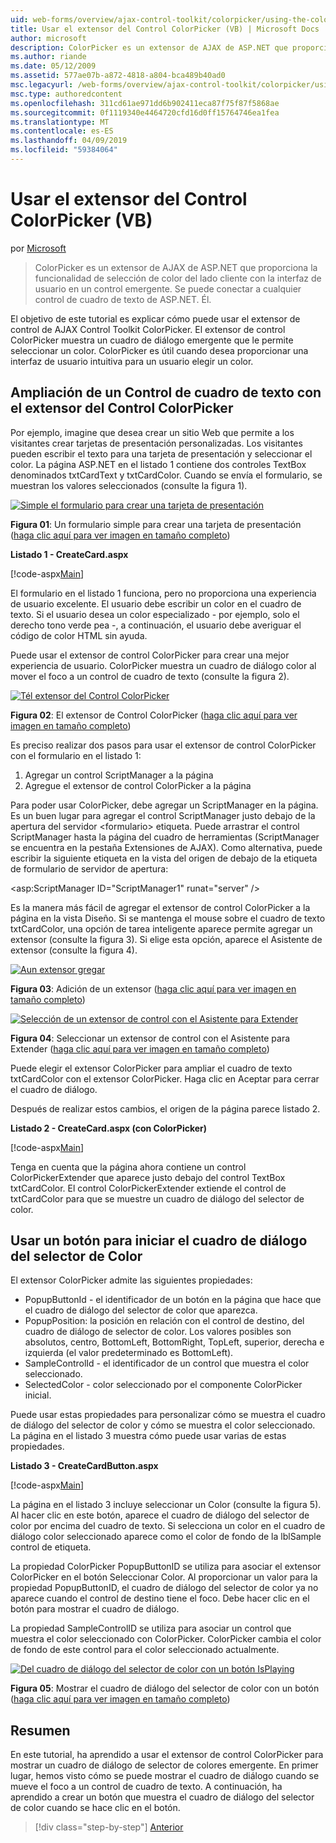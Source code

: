 ```yaml
---
uid: web-forms/overview/ajax-control-toolkit/colorpicker/using-the-colorpicker-control-extender-vb
title: Usar el extensor del Control ColorPicker (VB) | Microsoft Docs
author: microsoft
description: ColorPicker es un extensor de AJAX de ASP.NET que proporciona la funcionalidad de selección de color del lado cliente con la interfaz de usuario en un control emergente. Se puede conectar a cualquier ASP.NET...
ms.author: riande
ms.date: 05/12/2009
ms.assetid: 577ae07b-a872-4818-a804-bca489b40ad0
msc.legacyurl: /web-forms/overview/ajax-control-toolkit/colorpicker/using-the-colorpicker-control-extender-vb
msc.type: authoredcontent
ms.openlocfilehash: 311cd61ae971dd6b902411eca87f75f87f5868ae
ms.sourcegitcommit: 0f1119340e4464720cfd16d0ff15764746ea1fea
ms.translationtype: MT
ms.contentlocale: es-ES
ms.lasthandoff: 04/09/2019
ms.locfileid: "59384064"
---
```

# <a name="using-the-colorpicker-control-extender-vb"></a>Usar el extensor del Control ColorPicker (VB)

por [Microsoft](https://github.com/microsoft)

> ColorPicker es un extensor de AJAX de ASP.NET que proporciona la funcionalidad de selección de color del lado cliente con la interfaz de usuario en un control emergente. Se puede conectar a cualquier control de cuadro de texto de ASP.NET. Él.


El objetivo de este tutorial es explicar cómo puede usar el extensor de control de AJAX Control Toolkit ColorPicker. El extensor de control ColorPicker muestra un cuadro de diálogo emergente que le permite seleccionar un color. ColorPicker es útil cuando desea proporcionar una interfaz de usuario intuitiva para un usuario elegir un color.

## <a name="extending-a-textbox-control-with-the-colorpicker-control-extender"></a>Ampliación de un Control de cuadro de texto con el extensor del Control ColorPicker

Por ejemplo, imagine que desea crear un sitio Web que permite a los visitantes crear tarjetas de presentación personalizadas. Los visitantes pueden escribir el texto para una tarjeta de presentación y seleccionar el color. La página ASP.NET en el listado 1 contiene dos controles TextBox denominados txtCardText y txtCardColor. Cuando se envía el formulario, se muestran los valores seleccionados (consulte la figura 1).


[![Simple el formulario para crear una tarjeta de presentación](using-the-colorpicker-control-extender-vb/_static/image1.jpg)](using-the-colorpicker-control-extender-vb/_static/image1.png)

**Figura 01**: Un formulario simple para crear una tarjeta de presentación ([haga clic aquí para ver imagen en tamaño completo](using-the-colorpicker-control-extender-vb/_static/image2.png))


**Listado 1 - CreateCard.aspx**

[!code-aspx[Main](using-the-colorpicker-control-extender-vb/samples/sample1.aspx)]

El formulario en el listado 1 funciona, pero no proporciona una experiencia de usuario excelente. El usuario debe escribir un color en el cuadro de texto. Si el usuario desea un color especializado - por ejemplo, solo el derecho tono verde pea -, a continuación, el usuario debe averiguar el código de color HTML sin ayuda.

Puede usar el extensor de control ColorPicker para crear una mejor experiencia de usuario. ColorPicker muestra un cuadro de diálogo color al mover el foco a un control de cuadro de texto (consulte la figura 2).


[![Tél extensor del Control ColorPicker](using-the-colorpicker-control-extender-vb/_static/image2.jpg)](using-the-colorpicker-control-extender-vb/_static/image3.png)

**Figura 02**: El extensor de Control ColorPicker ([haga clic aquí para ver imagen en tamaño completo](using-the-colorpicker-control-extender-vb/_static/image4.png))


Es preciso realizar dos pasos para usar el extensor de control ColorPicker con el formulario en el listado 1:

1. Agregar un control ScriptManager a la página
2. Agregue el extensor de control ColorPicker a la página

Para poder usar ColorPicker, debe agregar un ScriptManager en la página. Es un buen lugar para agregar el control ScriptManager justo debajo de la apertura del servidor &lt;formulario&gt; etiqueta. Puede arrastrar el control ScriptManager hasta la página del cuadro de herramientas (ScriptManager se encuentra en la pestaña Extensiones de AJAX). Como alternativa, puede escribir la siguiente etiqueta en la vista del origen de debajo de la etiqueta de formulario de servidor de apertura:

&lt;asp:ScriptManager ID="ScriptManager1" runat="server" /&gt;

Es la manera más fácil de agregar el extensor de control ColorPicker a la página en la vista Diseño. Si se mantenga el mouse sobre el cuadro de texto txtCardColor, una opción de tarea inteligente aparece permite agregar un extensor (consulte la figura 3). Si elige esta opción, aparece el Asistente de extensor (consulte la figura 4).


[![Aun extensor gregar](using-the-colorpicker-control-extender-vb/_static/image3.jpg)](using-the-colorpicker-control-extender-vb/_static/image5.png)

**Figura 03**: Adición de un extensor ([haga clic aquí para ver imagen en tamaño completo](using-the-colorpicker-control-extender-vb/_static/image6.png))


[![Selección de un extensor de control con el Asistente para Extender](using-the-colorpicker-control-extender-vb/_static/image4.jpg)](using-the-colorpicker-control-extender-vb/_static/image7.png)

**Figura 04**: Seleccionar un extensor de control con el Asistente para Extender ([haga clic aquí para ver imagen en tamaño completo](using-the-colorpicker-control-extender-vb/_static/image8.png))


Puede elegir el extensor ColorPicker para ampliar el cuadro de texto txtCardColor con el extensor ColorPicker. Haga clic en Aceptar para cerrar el cuadro de diálogo.

Después de realizar estos cambios, el origen de la página parece listado 2.

**Listado 2 - CreateCard.aspx (con ColorPicker)**

[!code-aspx[Main](using-the-colorpicker-control-extender-vb/samples/sample2.aspx)]

Tenga en cuenta que la página ahora contiene un control ColorPickerExtender que aparece justo debajo del control TextBox txtCardColor. El control ColorPickerExtender extiende el control de txtCardColor para que se muestre un cuadro de diálogo del selector de color.

## <a name="using-a-button-to-launch-the-color-picker-dialog"></a>Usar un botón para iniciar el cuadro de diálogo del selector de Color

El extensor ColorPicker admite las siguientes propiedades:

- PopupButtonId - el identificador de un botón en la página que hace que el cuadro de diálogo del selector de color que aparezca.
- PopupPosition: la posición en relación con el control de destino, del cuadro de diálogo de selector de color. Los valores posibles son absolutos, centro, BottomLeft, BottomRight, TopLeft, superior, derecha e izquierda (el valor predeterminado es BottomLeft).
- SampleControlId - el identificador de un control que muestra el color seleccionado.
- SelectedColor - color seleccionado por el componente ColorPicker inicial.

Puede usar estas propiedades para personalizar cómo se muestra el cuadro de diálogo del selector de color y cómo se muestra el color seleccionado. La página en el listado 3 muestra cómo puede usar varias de estas propiedades.

**Listado 3 - CreateCardButton.aspx**

[!code-aspx[Main](using-the-colorpicker-control-extender-vb/samples/sample3.aspx)]

La página en el listado 3 incluye seleccionar un Color (consulte la figura 5). Al hacer clic en este botón, aparece el cuadro de diálogo del selector de color por encima del cuadro de texto. Si selecciona un color en el cuadro de diálogo color seleccionado aparece como el color de fondo de la lblSample control de etiqueta.

La propiedad ColorPicker PopupButtonID se utiliza para asociar el extensor ColorPicker en el botón Seleccionar Color. Al proporcionar un valor para la propiedad PopupButtonID, el cuadro de diálogo del selector de color ya no aparece cuando el control de destino tiene el foco. Debe hacer clic en el botón para mostrar el cuadro de diálogo.

La propiedad SampleControlID se utiliza para asociar un control que muestra el color seleccionado con ColorPicker. ColorPicker cambia el color de fondo de este control para el color seleccionado actualmente.


[![Del cuadro de diálogo del selector de color con un botón IsPlaying](using-the-colorpicker-control-extender-vb/_static/image5.jpg)](using-the-colorpicker-control-extender-vb/_static/image9.png)

**Figura 05**: Mostrar el cuadro de diálogo del selector de color con un botón ([haga clic aquí para ver imagen en tamaño completo](using-the-colorpicker-control-extender-vb/_static/image10.png))


## <a name="summary"></a>Resumen

En este tutorial, ha aprendido a usar el extensor de control ColorPicker para mostrar un cuadro de diálogo de selector de colores emergente. En primer lugar, hemos visto cómo se puede mostrar el cuadro de diálogo cuando se mueve el foco a un control de cuadro de texto. A continuación, ha aprendido a crear un botón que muestra el cuadro de diálogo del selector de color cuando se hace clic en el botón.

> [!div class="step-by-step"]
> [Anterior](using-the-colorpicker-control-extender-cs.md)
